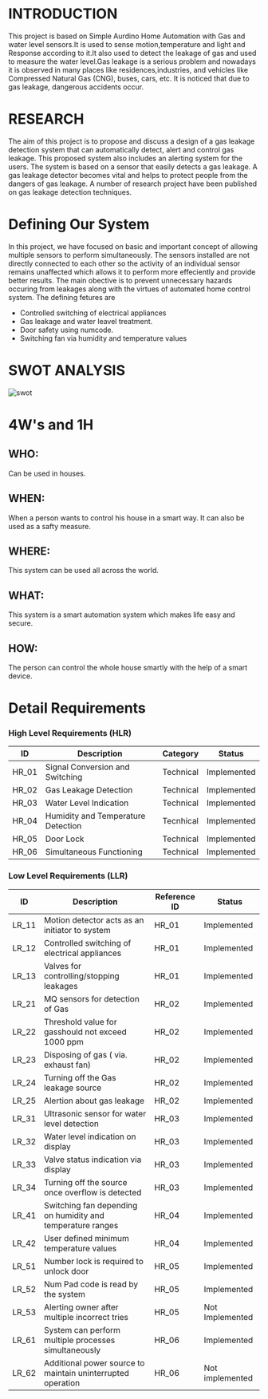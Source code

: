 # INTRODUCTION

This project is based on Simple Aurdino Home Automation with Gas and water level sensors.It is used to sense motion,temperature and light and Response according to it.It also used to detect  the leakage of gas and used to measure the water level.Gas leakage is a serious problem and nowadays it is observed in many places like residences,industries, and vehicles like Compressed Natural Gas (CNG), buses, cars, etc. It is noticed that due to gas leakage, dangerous accidents occur.


# RESEARCH

The aim of this project is to propose and discuss a design of a gas leakage detection system that can automatically detect, alert and control gas leakage. This proposed system also includes an alerting system for the users. The system is based on a sensor that easily detects a gas leakage. A gas leakage detector becomes vital and helps to protect people from the dangers of gas leakage. A number of research project have been published on gas leakage detection techniques.


# Defining Our System

In this project, we have focused on basic and important concept of allowing multiple sensors to perform simultaneously. The sensors installed are not directly connected to each other so the activity of an individual sensor remains unaffected which allows it to perform more effeciently and provide better results. The main obective is to prevent unnecessary hazards occuring from leakages along with the virtues of automated home control system. The defining fetures are
* Controlled switching of electrical appliances
* Gas leakage and water leavel treatment.    
* Door safety using numcode. 
* Switching fan via humidity and temperature values 


# SWOT ANALYSIS
![swot](https://user-images.githubusercontent.com/86046024/130255013-c012d295-4883-4b62-bb43-6c38c5a3d09c.png)


# 4W's and 1H
## WHO:
Can be used in houses.
## WHEN:
When a person wants to control his house in a smart way. It can also be used
as a safty measure.
## WHERE:
This system can be used all across the world. 
## WHAT:
This system is a smart automation system which makes life easy and secure.
## HOW:
The person can control the whole house smartly with the help of a smart
device.


# Detail Requirements

### High Level Requirements (HLR) 

| ID   | Description | Category| Status  |
| ------ | ------------| ---------- | -------- |
| HR_01| Signal Conversion and Switching| Technical |  Implemented|
| HR_02 | Gas Leakage Detection| Technical| Implemented |
| HR_03 | Water Level Indication | Technical | Implemented |
| HR_04 | Humidity and Temperature Detection | Tecnhical | Implemented |
| HR_05 | Door Lock | Technical | Implemented |
|HR_06| Simultaneous Functioning | Technical | Implemented|


### Low Level Requirements (LLR)

| ID | Description | Reference ID | Status |
| ---- |---- | ------ | ------ |
| LR_11 | Motion detector acts as an initiator to system | HR_01 | Implemented |
| LR_12 | Controlled switching of electrical appliances | HR_01 | Implemented |
| LR_13 | Valves for controlling/stopping leakages | HR_01 | Implemented |
| LR_21 | MQ sensors for detection of Gas | HR_02 | Implemented |
| LR_22 | Threshold value for gasshould not exceed  1000 ppm | HR_02 | Implemented |
| LR_23 | Disposing of gas ( via. exhaust fan)  | HR_02 | Implemented |
| LR_24 | Turning off the Gas leakage source | HR_02 | Implemented |
| LR_25 | Alertion about gas leakage | HR_02 | Implemented |
| LR_31 | Ultrasonic sensor for water level detection | HR_03 | Implemented |
| LR_32 | Water level indication on display | HR_03 | Implemented |
| LR_33 | Valve status indication via display | HR_03 | Implemented |
| LR_34 | Turning off the source once overflow is detected | HR_03 | Implemented |
| LR_41 | Switching fan depending on humidity and temperature ranges | HR_04 | Implemented |
| LR_42 | User defined minimum temperature values | HR_04 | Implemented |
| LR_51 | Number lock is required to unlock door | HR_05 | Implemented |
| LR_52 | Num Pad code is read by the system |  HR_05 | Implemented |
| LR_53 | Alerting owner after multiple incorrect tries | HR_05 | Not Implemented |
| LR_61 | System can perform multiple processes simultaneously| HR_06 | Implemented |
| LR_62 | Additional power source to maintain uninterrupted operation | HR_06 | Not implemented |
